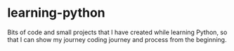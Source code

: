 # learning-python
Bits of code and small projects that I have created while learning Python, so that I can show my journey coding journey and process from the beginning. 
